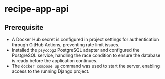# recipe-app-api

## Prerequisite

- A Docker Hub secret is configured in project settings for authentication through GitHub Actions, preventing rate limit issues.
- Installed the `psycopg2` PostgreSQL adapter and configured the PostgreSQL service, handling the race condition to ensure the database is ready before the application continues.
- The `docker compose up` command was used to start the server, enabling access to the running Django project.
<!-- - Architecture Diagram -->
